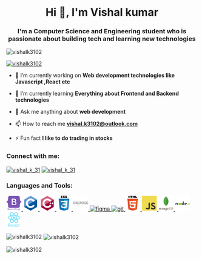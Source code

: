 <h1 align="center">Hi 👋, I'm Vishal kumar</h1>
<h3 align="center">I'm a Computer Science and Engineering student who is passionate about building tech and learning new technologies</h3>

<p align="left"> <img src="https://komarev.com/ghpvc/?username=vishalk3102&label=Profile%20views&color=0e75b6&style=flat" alt="vishalk3102" /> </p>

<p align="left"> <a href="https://github.com/ryo-ma/github-profile-trophy"><img src="https://github-profile-trophy.vercel.app/?username=vishalk3102" alt="vishalk3102" /></a> </p>

- 🔭 I’m currently working on **Web development technologies like Javascript ,React etc**

- 🌱 I’m currently learning **Everything about Frontend and Backend technologies**

- 💬 Ask me anything about **web development**

- 📫 How to reach me **vishal.k3102@outlook.com**

- ⚡ Fun fact **I like to do trading in stocks**

<h3 align="left">Connect with me:</h3>
<p align="left">
<a href="https://instagram.com/vishal_k_31" target="blank"><img align="center" src="https://raw.githubusercontent.com/rahuldkjain/github-profile-readme-generator/master/src/images/icons/Social/instagram.svg" alt="vishal_k_31" height="30" width="40" /></a>
<a href="https://linkedin.com/in/vishalk3102" target="blank"><img align="center"  src="https://img.icons8.com/fluency/48/000000/linkedin.png"  alt="vishal_k_31" height="30" width="40" /></a>
</p>

<h3 align="left">Languages and Tools:</h3>
<p align="left"> <a href="https://getbootstrap.com" target="_blank"> <img src="https://raw.githubusercontent.com/devicons/devicon/master/icons/bootstrap/bootstrap-plain-wordmark.svg" alt="bootstrap" width="40" height="40"/> </a> <a href="https://www.cprogramming.com/" target="_blank"> <img src="https://raw.githubusercontent.com/devicons/devicon/master/icons/c/c-original.svg" alt="c" width="40" height="40"/> </a> <a href="https://www.w3schools.com/cpp/" target="_blank"> <img src="https://raw.githubusercontent.com/devicons/devicon/master/icons/cplusplus/cplusplus-original.svg" alt="cplusplus" width="40" height="40"/> </a> <a href="https://www.w3schools.com/css/" target="_blank"> <img src="https://raw.githubusercontent.com/devicons/devicon/master/icons/css3/css3-original-wordmark.svg" alt="css3" width="40" height="40"/> </a> <a href="https://expressjs.com" target="_blank"> <img src="https://raw.githubusercontent.com/devicons/devicon/master/icons/express/express-original-wordmark.svg" alt="express" width="40" height="40"/> </a> <a href="https://www.figma.com/" target="_blank"> <img src="https://www.vectorlogo.zone/logos/figma/figma-icon.svg" alt="figma" width="40" height="40"/> </a> <a href="https://git-scm.com/" target="_blank"> <img src="https://www.vectorlogo.zone/logos/git-scm/git-scm-icon.svg" alt="git" width="40" height="40"/> </a> <a href="https://www.w3.org/html/" target="_blank"> <img src="https://raw.githubusercontent.com/devicons/devicon/master/icons/html5/html5-original-wordmark.svg" alt="html5" width="40" height="40"/> </a> <a href="https://developer.mozilla.org/en-US/docs/Web/JavaScript" target="_blank"> <img src="https://raw.githubusercontent.com/devicons/devicon/master/icons/javascript/javascript-original.svg" alt="javascript" width="40" height="40"/> </a> <a href="https://www.mongodb.com/" target="_blank"> <img src="https://raw.githubusercontent.com/devicons/devicon/master/icons/mongodb/mongodb-original-wordmark.svg" alt="mongodb" width="40" height="40"/> </a> <a href="https://nodejs.org" target="_blank"> <img src="https://raw.githubusercontent.com/devicons/devicon/master/icons/nodejs/nodejs-original-wordmark.svg" alt="nodejs" width="40" height="40"/> </a> <a href="https://reactjs.org/" target="_blank"> <img src="https://raw.githubusercontent.com/devicons/devicon/master/icons/react/react-original-wordmark.svg" alt="react" width="40" height="40"/> </a> </p>

<p><img align="left" src="https://github-readme-stats.vercel.app/api/top-langs?username=vishalk3102&show_icons=true&locale=en&layout=compact" alt="vishalk3102" /></p>

<p>&nbsp;<img align="center" src="https://github-readme-stats.vercel.app/api?username=vishalk3102&show_icons=true&locale=en" alt="vishalk3102" /></p>

<p><img align="center" src="https://github-readme-streak-stats.herokuapp.com/?user=vishalk3102&" alt="vishalk3102" /></p>
